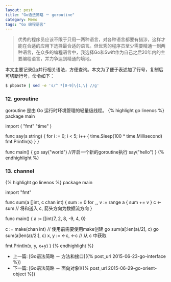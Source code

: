 ```yaml
---
layout: post
title: "Go语法简略 － goroutine"
category: Memo
tags: "Go 编程语言"
---
```


> 优秀的程序员应该不限于只用一两种语言，对各种语言都要有猎涉，这样才能在合适的应用下选择最合适的语言。但优秀的程序员至少需要精通一到两种语言，在众多的编程语言中，我选择Go和Swift作为自己之后20年内的主要编程语言，并力争达到精通的境地。

本文主要记录[Go](https://golang.org/)并行相关语法，方便查询。本文为了便于表述加了行号，复制后可切断行号，命令如下：

```sh
$ pbpaste | sed -e 's/^ *[0-9]\{1,\} //g'
```

### 12. goroutine
goroutine 是由 Go 运行时环境管理的轻量级线程。
{% highlight go linenos %}
package main

import (
  "fmt"
  "time"
)

func say(s string) {
  for i := 0; i < 5; i++ {
    time.Sleep(100 * time.Millisecond)
    fmt.Println(s)
  }
}

func main() {
  go say("world") //开启一个新的goroutine执行
  say("hello")
}
{% endhighlight %}

<!-- more -->

### 13. channel
{% highlight go linenos %}
package main

import "fmt"

func sum(a []int, c chan int) {
  sum := 0
  for _, v := range a {
    sum += v
  }
  c <- sum // 将和送入 c, 箭头方向为数据流方向
}

func main() {
  a := []int{7, 2, 8, -9, 4, 0}

  c := make(chan int) // 使用前需要使用make创建
  go sum(a[:len(a)/2], c)
  go sum(a[len(a)/2:], c)
  x, y := <-c, <-c // 从 c 中获取

  fmt.Println(x, y, x+y)
}
{% endhighlight %}

* 上一篇: [Go语法简略 － 方法和接口]({% post_url 2015-06-23-go-interface %})
* 下一篇: [Go语法简略 － 面向对象]({% post_url 2015-06-29-go-orient-object %})
